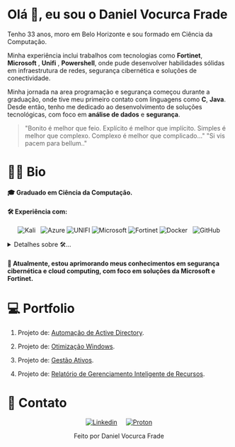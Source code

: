 # Olá 👋, eu sou o Daniel Vocurca Frade

Tenho 33 anos, moro em Belo Horizonte e sou formado em Ciência da Computação. 

Minha experiência inclui trabalhos com tecnologias como **Fortinet**, **Microsoft** , **Unifi** , **Powershell**, onde pude desenvolver habilidades sólidas em infraestrutura de redes, segurança cibernética e soluções de conectividade.

Minha jornada na area programação e segurança começou durante a graduação, onde tive meu primeiro contato com linguagens como **C**, **Java**. Desde então, tenho me dedicado ao desenvolvimento de soluções tecnológicas, com foco em **análise de dados** e **segurança**.

> "Bonito é melhor que feio. Explícito é melhor que implícito. Simples é melhor que complexo. Complexo é melhor que complicado..."
> "Si vis pacem para bellum.."

# :man_beard: Bio

#### 🎓 Graduado em Ciência da Computação.

#### 🛠 Experiência com:

<div align="center">

![Kali](https://img.shields.io/badge/Kali%20Linux-557C94?style=flat&logo=kalilinux&logoColor=white) &nbsp;
![Azure](https://img.shields.io/badge/Microsoft_Azure-0089D6?style=flat&logo=microsoftazure&logoColor=white)
![UNIFI](https://img.shields.io/badge/UNIFI-%230075FF.svg?style=flat&logo=unifi&logoColor=white)
![Microsoft](https://img.shields.io/badge/Microsoft-0078D4?style=flat&logo=microsoft&logoColor=white)
![Fortinet](https://img.shields.io/badge/Fortinet-%23EE3124.svg?style=flat&logo=fortinet&logoColor=white)
![Docker](https://img.shields.io/badge/Docker-2CA5E0?style=flat&logo=docker&logoColor=white) &nbsp;
![GitHub](https://img.shields.io/badge/github-%23121011.svg?style=flat&logo=github&logoColor=white)


</div>

<details>
<summary> Detalhes sobre 🛠... </summary>

Stack:

- Sistema Operacional -> Kali | Windows
- Linguagens -> Java | C
- Nuvem ->  Microsoft Azure
- BI ->  Microsoft Power BI
- Segurança -> Fortinet | Bitdefender
- Containers -> Docker
- Controle de Versões -> Git
- Agile -> Scrum

</details>

#### 🌱 Atualmente, estou aprimorando meus conhecimentos em **segurança cibernética** e **cloud computing**, com foco em soluções da **Microsoft** e **Fortinet**.

# 💻 Portfolio

1. Projeto de: [Automação de Active Directory](https://github.com/danielfrade/ad/).

2. Projeto de: [Otimização Windows](https://github.com/danielfrade/windows/).
   
3. Projeto de: [Gestão Ativos](https://github.com/danielfrade/gestaoativo/).

4. Projeto de: [Relatório de Gerenciamento Inteligente de Recursos](https://github.com/danielfrade/resources/).

# :iphone: Contato

<div align="center">

[![Linkedin](https://img.shields.io/badge/LinkedIn-0077B5?style=flat&logo=linkedin&logoColor=white)](https://www.linkedin.com/in/vocurca "Daniel Vocurca Frade")
$~~~$ [![Proton](https://img.shields.io/badge/Proton-8B89CC?style=flat&logo=protonmail&logoColor=white)](mailto:vocurca@pm.me "vocurca@pm.me")

</div>



<p align="center">Feito por Daniel Vocurca Frade</p>






